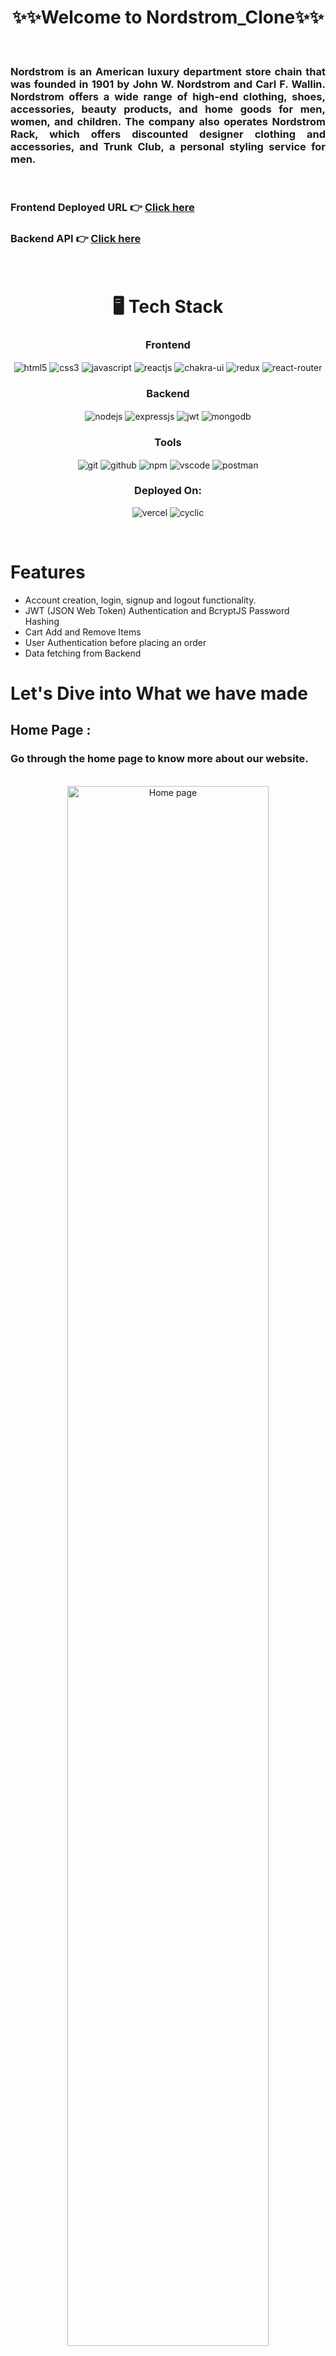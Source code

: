 <h1 align="center">✨✨Welcome to Nordstrom_Clone✨✨</h1>

<br/>
<h3 align="justify" width="80%"> Nordstrom is an American luxury department store chain that was founded in 1901 by John W. Nordstrom and Carl F. Wallin. Nordstrom offers a wide range of high-end clothing, shoes, accessories, beauty products, and home goods for men, women, and children. The company also operates Nordstrom Rack, which offers discounted designer clothing and accessories, and Trunk Club, a personal styling service for men.</h3>

<br/>

### Frontend Deployed URL 👉 [Click here](https://nordstroom.vercel.app/)

### Backend API 👉 [Click here](https://tricky-rose-bell-bottoms.cyclic.app)

<br/>

<h1 align="center">🖥️ Tech Stack</h1>

 <div align="center"><h3 align="center">Frontend</h3>
<img src="https://img.shields.io/badge/html5-%23E34F26.svg?style=for-the-badge&logo=html5&logoColor=white" align="center" alt="html5">
<img src = "https://img.shields.io/badge/css3-%231572B6.svg?style=for-the-badge&logo=css3&logoColor=white" align="center" alt="css3">
<img src ="https://img.shields.io/badge/javascript-%23323330.svg?style=for-the-badge&logo=javascript&logoColor=%23F7DF1E" align="center" alt="javascript">
<img src="https://img.shields.io/badge/React-20232A?style=for-the-badge&logo=react&logoColor=61DAFB"  align="center" alt="reactjs" />
<img src = "https://img.shields.io/badge/chakra ui-%234ED1C5.svg?style=for-the-badge&logo=chakraui&logoColor=white" align="center" alt="chakra-ui"/>
<img src="https://img.shields.io/badge/Redux-593D88?style=for-the-badge&logo=redux&logoColor=white"  align="center" alt="redux" />
<img src="https://img.shields.io/badge/React_Router-CA4245?style=for-the-badge&logo=react-router&logoColor=white"  align="center" alt="react-router" />
</div>

 <div align="center"><h3 align="center">Backend</h3> 
<img src="https://img.shields.io/badge/Node.js-339933?style=for-the-badge&logo=nodedotjs&logoColor=white" align="center" alt="nodejs" />
<img src="https://img.shields.io/badge/Express.js-000000?style=for-the-badge&logo=express&logoColor=white" align="center" alt="expressjs"/>
<img src="https://img.shields.io/badge/JWT-black?style=for-the-badge&logo=JSON%20web%20tokens" align="center" alt="jwt"/>
<img src="https://img.shields.io/badge/MongoDB-4EA94B?style=for-the-badge&logo=mongodb&logoColor=white" align="center" alt="mongodb"/>
 </div>

<div align="center"><h3 align="center">Tools</h3> 
<img src="https://img.shields.io/badge/Git-f44d27?style=for-the-badge&logo=git&logoColor=white"  align="center" alt="git"/>
<img src="https://img.shields.io/badge/GitHub-100000?style=for-the-badge&logo=github&logoColor=white"  align="center" alt="github"/>
<img src = "https://img.shields.io/badge/NPM-%23000000.svg?style=for-the-badge&logo=npm&logoColor=white" align="center" alt="npm">
<img src="https://img.shields.io/badge/Visual%20Studio-5C2D91.svg?style=for-the-badge&logo=visual-studio&logoColor=white"  align="center" alt="vscode"/>
<img src ="https://img.shields.io/badge/Postman-FF6C37?style=for-the-badge&logo=postman&logoColor=white" align="center" alt="postman">
 </div>

<div align="center"><h3 align="center">Deployed On:</h3>
  <img src="https://img.shields.io/badge/vercel-%23000000.svg?style=for-the-badge&logo=vercel&logoColor=white"  alt="vercel"/>
  <img src="https://img.shields.io/badge/cyclic-5458F6?style=for-the-badge&logo=cyclic&logoColor=white" alt="cyclic" />
</div>
</p>

<br/>

# Features

- Account creation, login, signup and logout functionality.
- JWT (JSON Web Token) Authentication and BcryptJS Password Hashing
- Cart Add and Remove Items
- User Authentication before placing an order
- Data fetching from Backend
  <br/>

# Let's Dive into What we have made

## Home Page :

<h3>Go through the home page to know more about our website.</h3>
<br/>

<div align="center">
  <img width="80%" src="https://i.imgur.com/QFA8PeO.png" alt="Home page"/>
</div>
<br/>

## Signup Page :

<h3>For signup, user need to fill required details. If user is already exists then it will show you an error. So you can't register again with the same email. </h3>
<br/>

<div align="center">
<img width="80%" src="https://i.imgur.com/xPoIOey.png" alt ="signup page" />
</div>
<br/>

## Login Page :

<h3>Users can login using their input credentials which provided while signup.</h3>
<br/>

<div align="center">
<img width="80%" src="https://i.imgur.com/m1wk7Vn.png" alt ="signin page" />
</div>

<br/>

## Product Page :

<h3>Here users can Purchase their products .</h3>
<br/>

<table>
  <tr>
    <td>
      <img src="https://i.imgur.com/nd1LVDn.png" alt="Mens Product 1">
    </td>
    <td>
      <img src="https://i.imgur.com/8pl3wko.png" alt="Mens Product 2">
    </td>
  </tr>
  <tr>
    <td>
      <img src="https://i.imgur.com/MieIclZ.png" alt="Womens Product 1">
    </td>
    <td>
      <img src="https://i.imgur.com/GQlXCc0.png" alt="Womens Product 2">
    </td>
  </tr>
</table>

<br/>

## Cart Page :

<h3>Here users can see their added Product in the Cart .</h3>
<br/>

<div align="center">
  <img width="80%" src="https://i.imgur.com/qij3kKQ.png" alt=" cart">
</div>

<br/>

## Footer :

<div align="center">
  <img width="80%" src="https://i.imgur.com/OUo1pt5.png" alt="Footer">
</div>
<br/>
<br/>

# Languages Used :

<ul dir="auto">
 <ol dir="auto">◉ JavaScript : 98.2%</ol>
 <ol dir="auto">◉ HTML : 1.8%</ol>
 </ul>
 
### This report is provided by the Github language used stats. So, this is the total percentage of the coding languages.

<br/>

# Prerequisites :

- Node.js
- npm

# Installing :

1. Clone the repository to your local machine
2. Navigate to the project directory
3. Run `npm install` to install the required dependencies
4. Run `npm start` to start the development server

<br/>

### This is a Solo project built by me and executed in 5 days.

<br/>

# Contributing

### We welcome contributions to the Nordstrom Clone website. If you have an idea for a new feature or have found a bug, please open an issue in the repository.

<br/>

## Show your support

Give a ⭐️ if you like this project!

<h1 align="center">✨Thank You✨</h1>
